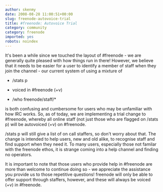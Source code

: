 ```yaml
---
author: skenmy
date: 2008-08-28 11:00:51+00:00
slug: freenode-autovoice-trial
title: #freenode: Autovoice Trial
category: community
category: freenode
imported: yes
robots: noindex
---
```

It's been a while since we touched the layout of #freenode - we are generally quite pleased with how things run in there! However, we believe that it needs to be easier for a user to identify a member of staff when they join the channel - our current system of using a mixture of



	
  * /stats p

	
  * voiced in #freenode (+v)

	
  * /who freenode/staff/*


is both confusing and cumbersome for users who may be unfamiliar with how IRC works. So, as of today, we are implementing a trial change to #freenode, whereby all online staff (not just those who are flagged on /stats p) will be autovoiced (+v) on #freenode.

/stats p will still give a list of on call staffers, so don't worry about that. The change is intended to help users, new and old alike, to recognise staff and find support when they need it. To many users, especially those not familar with the freenode ethos, it is strange coming into a help channel and finding no operators.

It is important to note that those users who provide help in #freenode are more than welcome to continue doing so - we appreciate the assistance you provide us to those repetitive questions! freenode will only be able to offer support through staffers, however, and these will always be voiced (+v) in #freenode.
